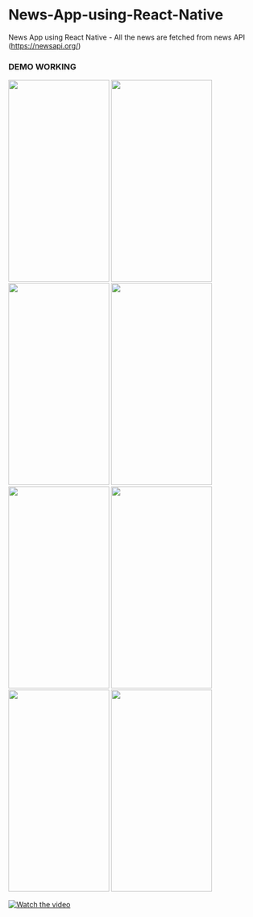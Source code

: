 # News-App-using-React-Native
News App using React Native - All the news are fetched from news API (https://newsapi.org/) 


### DEMO WORKING 

<img src="https://user-images.githubusercontent.com/54505967/103327208-a2eef680-4a79-11eb-9a4a-4b0cbec137fc.jpeg" data-canonical-src="https://user-images.githubusercontent.com/54505967/103327208-a2eef680-4a79-11eb-9a4a-4b0cbec137fc.jpeg" width="200" height="400" />

<img src="https://user-images.githubusercontent.com/54505967/103327209-a4202380-4a79-11eb-93c4-2881d3f15110.jpeg" data-canonical-src="https://user-images.githubusercontent.com/54505967/103327209-a4202380-4a79-11eb-93c4-2881d3f15110.jpeg" width="200" height="400" />


<img src="https://user-images.githubusercontent.com/54505967/103327210-a4b8ba00-4a79-11eb-87df-cad9b8043253.jpeg" data-canonical-src="https://user-images.githubusercontent.com/54505967/103327210-a4b8ba00-4a79-11eb-87df-cad9b8043253.jpeg" width="200" height="400" />


<img src="https://user-images.githubusercontent.com/54505967/103327211-a4b8ba00-4a79-11eb-8686-e742bfc9f9b2.jpeg" data-canonical-src="https://user-images.githubusercontent.com/54505967/103327211-a4b8ba00-4a79-11eb-8686-e742bfc9f9b2.jpeg" width="200" height="400" />



<img src="https://user-images.githubusercontent.com/54505967/103327212-a5515080-4a79-11eb-8ba8-52e6697b4860.jpeg" data-canonical-src="https://user-images.githubusercontent.com/54505967/103327212-a5515080-4a79-11eb-8ba8-52e6697b4860.jpeg" width="200" height="400" />


<img src="https://user-images.githubusercontent.com/54505967/103327213-a5515080-4a79-11eb-8489-5561700d4625.jpeg" data-canonical-src="https://user-images.githubusercontent.com/54505967/103327213-a5515080-4a79-11eb-8489-5561700d4625.jpeg" width="200" height="400" />


<img src="https://user-images.githubusercontent.com/54505967/103327215-a5e9e700-4a79-11eb-9c27-c9779e0e49cd.jpeg" data-canonical-src="https://user-images.githubusercontent.com/54505967/103327215-a5e9e700-4a79-11eb-9c27-c9779e0e49cd.jpeg" width="200" height="400" />


<img src="https://user-images.githubusercontent.com/54505967/103327216-a6827d80-4a79-11eb-822b-ba8cfdbc4b9b.jpeg" data-canonical-src="https://user-images.githubusercontent.com/54505967/103327216-a6827d80-4a79-11eb-822b-ba8cfdbc4b9b.jpeg" width="200" height="400" />


[![Watch the video](
<img src="https://user-images.githubusercontent.com/54505967/103327216-a6827d80-4a79-11eb-822b-ba8cfdbc4b9b.jpeg" data-canonical-src="https://user-images.githubusercontent.com/54505967/103327216-a6827d80-4a79-11eb-822b-ba8cfdbc4b9b.jpeg" width="200" height="400" />)](https://user-images.githubusercontent.com/54505967/103325527-2e648980-4a72-11eb-9f4e-41a92763c4c7.mp4)


